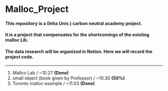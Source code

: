 # Malloc_Project
#### This repository is a (Inha Univ.) carbon neutral academy project. 
#### It is a project that compensates for the shortcomings of the existing malloc Lib.
#### The data research will be organized in Notion. Here we will record the project code.

***
1. Mallco Lab / ~10.27                                       **(Done)**
2. small object (book given by Professor) / ~10.30           **(50%)**
3. Toronto malloc example / ~11.03                           **(Done)**

